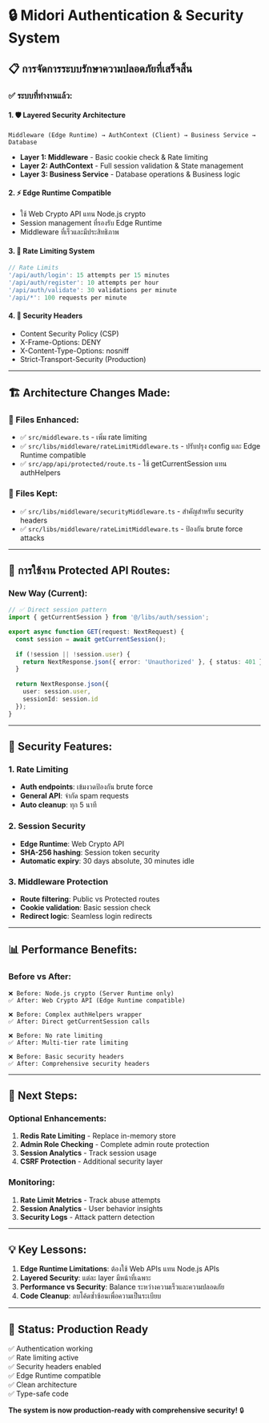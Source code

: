 # 🔒 Midori Authentication & Security System

## 📋 การจัดการระบบรักษาความปลอดภัยที่เสร็จสิ้น

### ✅ **ระบบที่ทำงานแล้ว:**

#### 1. **🛡️ Layered Security Architecture**
```
Middleware (Edge Runtime) → AuthContext (Client) → Business Service → Database
```

- **Layer 1: Middleware** - Basic cookie check & Rate limiting
- **Layer 2: AuthContext** - Full session validation & State management  
- **Layer 3: Business Service** - Database operations & Business logic

#### 2. **⚡ Edge Runtime Compatible**
- ใช้ Web Crypto API แทน Node.js crypto
- Session management ที่รองรับ Edge Runtime
- Middleware ที่เร็วและมีประสิทธิภาพ

#### 3. **🚫 Rate Limiting System**
```typescript
// Rate Limits
'/api/auth/login': 15 attempts per 15 minutes
'/api/auth/register': 10 attempts per hour  
'/api/auth/validate': 30 validations per minute
'/api/*': 100 requests per minute
```

#### 4. **🔐 Security Headers**
- Content Security Policy (CSP)
- X-Frame-Options: DENY
- X-Content-Type-Options: nosniff
- Strict-Transport-Security (Production)

---

## 🏗️ **Architecture Changes Made:**


### **📁 Files Enhanced:**
- ✅ `src/middleware.ts` - เพิ่ม rate limiting
- ✅ `src/libs/middleware/rateLimitMiddleware.ts` - ปรับปรุง config และ Edge Runtime compatible
- ✅ `src/app/api/protected/route.ts` - ใช้ getCurrentSession แทน authHelpers

### **📁 Files Kept:**
- ✅ `src/libs/middleware/securityMiddleware.ts` - สำคัญสำหรับ security headers
- ✅ `src/libs/middleware/rateLimitMiddleware.ts` - ป้องกัน brute force attacks

---

## 🎯 **การใช้งาน Protected API Routes:**


### **New Way (Current):**
```typescript
// ✅ Direct session pattern
import { getCurrentSession } from '@/libs/auth/session';

export async function GET(request: NextRequest) {
  const session = await getCurrentSession();
  
  if (!session || !session.user) {
    return NextResponse.json({ error: 'Unauthorized' }, { status: 401 });
  }
  
  return NextResponse.json({ 
    user: session.user,
    sessionId: session.id 
  });
}
```

---

## 🔧 **Security Features:**

### **1. Rate Limiting**
- **Auth endpoints**: เข้มงวดป้องกัน brute force
- **General API**: จำกัด spam requests
- **Auto cleanup**: ทุก 5 นาที

### **2. Session Security**
- **Edge Runtime**: Web Crypto API
- **SHA-256 hashing**: Session token security
- **Automatic expiry**: 30 days absolute, 30 minutes idle

### **3. Middleware Protection**
- **Route filtering**: Public vs Protected routes
- **Cookie validation**: Basic session check
- **Redirect logic**: Seamless login redirects

---

## 📊 **Performance Benefits:**

### **Before vs After:**
```
❌ Before: Node.js crypto (Server Runtime only)
✅ After: Web Crypto API (Edge Runtime compatible)

❌ Before: Complex authHelpers wrapper
✅ After: Direct getCurrentSession calls

❌ Before: No rate limiting
✅ After: Multi-tier rate limiting

❌ Before: Basic security headers
✅ After: Comprehensive security headers
```

---

## 🚀 **Next Steps:**

### **Optional Enhancements:**
1. **Redis Rate Limiting** - Replace in-memory store
2. **Admin Role Checking** - Complete admin route protection
3. **Session Analytics** - Track session usage
4. **CSRF Protection** - Additional security layer

### **Monitoring:**
1. **Rate Limit Metrics** - Track abuse attempts
2. **Session Analytics** - User behavior insights  
3. **Security Logs** - Attack pattern detection

---

## 💡 **Key Lessons:**

1. **Edge Runtime Limitations**: ต้องใช้ Web APIs แทน Node.js APIs
2. **Layered Security**: แต่ละ layer มีหน้าที่เฉพาะ
3. **Performance vs Security**: Balance ระหว่างความเร็วและความปลอดภัย
4. **Code Cleanup**: ลบโค้ดซ้ำซ้อนเพื่อความเป็นระเบียบ

---

## 🎉 **Status: Production Ready**

✅ Authentication working  
✅ Rate limiting active  
✅ Security headers enabled  
✅ Edge Runtime compatible  
✅ Clean architecture  
✅ Type-safe code  

**The system is now production-ready with comprehensive security!** 🔒
